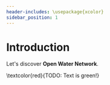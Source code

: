 ```yaml
---
header-includes: \usepackage{xcolor}
sidebar_position: 1
---
```


# Introduction

Let's discover **Open Water Network**.

\textcolor{red}{TODO: Text is green!}
